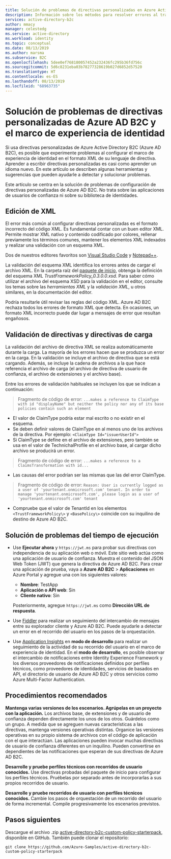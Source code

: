 ```yaml
---
title: Solución de problemas de directivas personalizadas en Azure Active Directory B2C
description: Información sobre los métodos para resolver errores al trabajar con directivas personalizadas en Azure Active Directory B2C.
services: active-directory-b2c
author: mmacy
manager: celestedg
ms.service: active-directory
ms.workload: identity
ms.topic: conceptual
ms.date: 08/13/2019
ms.author: marsma
ms.subservice: B2C
ms.openlocfilehash: 5dee0ef768180057452a232436fc295b36fd756c
ms.sourcegitcommit: 5d6c8231eba03b78277328619b027d6852d57520
ms.translationtype: HT
ms.contentlocale: es-ES
ms.lasthandoff: 08/13/2019
ms.locfileid: "68963735"
---
```

# <a name="troubleshoot-azure-ad-b2c-custom-policies-and-identity-experience-framework"></a>Solución de problemas de directivas personalizadas de Azure AD B2C y el marco de experiencia de identidad

Si usa directivas personalizadas de Azure Active Directory B2C (Azure AD B2C), es posible que experimente problemas al configurar el marco de experiencia de identidad en el formato XML de su lenguaje de directiva. Aprender a escribir directivas personalizadas es casi como aprender un idioma nuevo. En este artículo se describen algunas herramientas y sugerencias que pueden ayudarle a detectar y solucionar problemas.

Este artículo se centra en la solución de problemas de configuración de directivas personalizadas de Azure AD B2C. No trata sobre las aplicaciones de usuarios de confianza ni sobre su biblioteca de identidades.

## <a name="xml-editing"></a>Edición de XML

El error más común al configurar directivas personalizadas es el formato incorrecto del código XML. Es fundamental contar con un buen editor XML. Permite mostrar XML nativo y contenido codificado por colores, rellenar previamente los términos comunes, mantener los elementos XML indexados y realizar una validación con un esquema XML.

Dos de nuestros editores favoritos son [Visual Studio Code](https://code.visualstudio.com/) y [Notepad++](https://notepad-plus-plus.org/).

La validación del esquema XML identifica los errores antes de cargar el archivo XML. En la carpeta raíz del [paquete de inicio](https://github.com/Azure-Samples/active-directory-b2c-custom-policy-starterpack), obtenga la definición del esquema XML *TrustFrameworkPolicy_0.3.0.0.xsd*. Para saber cómo utilizar el archivo del esquema XSD para la validación en el editor, consulte los temas sobre las *herramientas XML* y la *validación XML*, u otros similares, en la documentación del editor.

Podría resultarle útil revisar las reglas del código XML. Azure AD B2C rechaza todos los errores de formato XML que detecta. En ocasiones, un formato XML incorrecto puede dar lugar a mensajes de error que resultan engañosos.

## <a name="upload-policies-and-policy-validation"></a>Validación de directivas y directivas de carga

La validación del archivo de directiva XML se realiza automáticamente durante la carga. La mayoría de los errores hacen que se produzca un error en la carga. En la validación se incluye el archivo de directiva que se está cargando. Además, se incluye la cadena de archivos a la que hace referencia el archivo de carga (el archivo de directiva de usuario de confianza, el archivo de extensiones y el archivo base).

Entre los errores de validación habituales se incluyen los que se indican a continuación:

> Fragmento de código de error: `...makes a reference to ClaimType with id "displayName" but neither the policy nor any of its base policies contain such an element`

* El valor de ClaimType podría estar mal escrito o no existir en el esquema.
* Se deben definir valores de ClaimType en al menos uno de los archivos de la directiva.
    Por ejemplo: `<ClaimType Id="issuerUserId">`
* Si ClaimType se define en el archivo de extensiones, pero también se usa en el valor de TechnichalProfile en el archivo base, al cargar dicho archivo se producirá un error.

> Fragmento de código de error: `...makes a reference to a ClaimsTransformation with id...`

* Las causas del error podrían ser las mismas que las del error ClaimType.

> Fragmento de código de error: `Reason: User is currently logged as a user of 'yourtenant.onmicrosoft.com' tenant. In order to manage 'yourtenant.onmicrosoft.com', please login as a user of 'yourtenant.onmicrosoft.com' tenant`

* Compruebe que el valor de TenantId en los elementos `<TrustFrameworkPolicy\>` y `<BasePolicy\>` coincide con su inquilino de destino de Azure AD B2C.

## <a name="troubleshoot-the-runtime"></a>Solución de problemas del tiempo de ejecución

* Use **Ejecutar ahora** y `https://jwt.ms` para probar sus directivas con independencia de su aplicación web o móvil. Este sitio web actúa como una aplicación de usuario de confianza. Muestra el contenido del JSON Web Token (JWT) que genera la directiva de Azure AD B2C. Para crear una aplicación de prueba, vaya a **Azure AD B2C** \> **Aplicaciones** en Azure Portal y agregue una con los siguientes valores:

  * **Nombre**: TestApp
  * **Aplicación o API web**: Sin
  * **Cliente nativo**: Sin

  Posteriormente, agregue `https://jwt.ms` como **Dirección URL de respuesta**.

* Use [Fiddler](https://www.telerik.com/fiddler) para realizar un seguimiento del intercambio de mensajes entre su explorador cliente y Azure AD B2C. Puede ayudarle a detectar un error en el recorrido del usuario en los pasos de la orquestación.

* Use [Application Insights](active-directory-b2c-troubleshoot-custom.md) en **modo de desarrollo** para realizar un seguimiento de la actividad de su recorrido del usuario en el marco de experiencia de identidad. En el **modo de desarrollo**, es posible observar el intercambio de notificaciones entre Identity Experience Framework y los diversos proveedores de notificaciones definidos por perfiles técnicos, como proveedores de identidades, servicios de basados en API, el directorio de usuario de Azure AD B2C y otros servicios como Azure Multi-Factor Authentication.

## <a name="recommended-practices"></a>Procedimientos recomendados

**Mantenga varias versiones de los escenarios. Agrúpelas en un proyecto con la aplicación.** Los archivos base, de extensiones y de usuario de confianza dependen directamente los unos de los otros. Guárdelos como un grupo. A medida que se agreguen nuevas características a las directivas, mantenga versiones operativas distintas. Organice las versiones operativas en su propio sistema de archivos con el código de aplicación con el que interactúan. Las aplicaciones pueden invocar muchas directivas de usuario de confianza diferentes en un inquilino. Pueden convertirse en dependientes de las notificaciones que esperan de sus directivas de Azure AD B2C.

**Desarrolle y pruebe perfiles técnicos con recorridos de usuario conocidos.** Use directivas probadas del paquete de inicio para configurar los perfiles técnicos. Pruébelas por separado antes de incorporarlas a sus propios recorridos de usuario.

**Desarrolle y pruebe recorridos de usuario con perfiles técnicos conocidos.** Cambie los pasos de orquestación de un recorrido del usuario de forma incremental. Compile progresivamente los escenarios previstos.

## <a name="next-steps"></a>Pasos siguientes

Descargue el archivo .zip [active-directory-b2c-custom-policy-starterpack](https://github.com/Azure-Samples/active-directory-b2c-custom-policy-starterpack/archive/master.zip), disponible en GitHub. También puede clonar el repositorio:

```
git clone https://github.com/Azure-Samples/active-directory-b2c-custom-policy-starterpack
```
